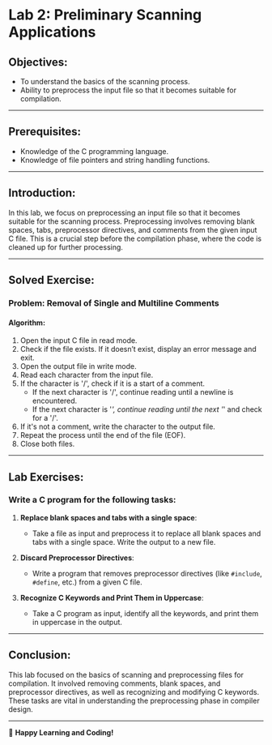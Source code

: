 # **Lab 2: Preliminary Scanning Applications**

## **Objectives**:
- To understand the basics of the scanning process.
- Ability to preprocess the input file so that it becomes suitable for compilation.

---

## **Prerequisites**:
- Knowledge of the C programming language.
- Knowledge of file pointers and string handling functions.

---

## **Introduction**:
In this lab, we focus on preprocessing an input file so that it becomes suitable for the scanning process. Preprocessing involves removing blank spaces, tabs, preprocessor directives, and comments from the given input C file. This is a crucial step before the compilation phase, where the code is cleaned up for further processing.

---

## **Solved Exercise**:

### **Problem**: Removal of Single and Multiline Comments

#### **Algorithm**:
1. Open the input C file in read mode.
2. Check if the file exists. If it doesn’t exist, display an error message and exit.
3. Open the output file in write mode.
4. Read each character from the input file.
5. If the character is '/', check if it is a start of a comment.
   - If the next character is '/', continue reading until a newline is encountered.
   - If the next character is '*', continue reading until the next '*' and check for a '/'. 
6. If it's not a comment, write the character to the output file.
7. Repeat the process until the end of the file (EOF).
8. Close both files.

---

## **Lab Exercises**:
### Write a C program for the following tasks:

1. **Replace blank spaces and tabs with a single space**:
   - Take a file as input and preprocess it to replace all blank spaces and tabs with a single space. Write the output to a new file.

2. **Discard Preprocessor Directives**:
   - Write a program that removes preprocessor directives (like `#include`, `#define`, etc.) from a given C file.

3. **Recognize C Keywords and Print Them in Uppercase**:
   - Take a C program as input, identify all the keywords, and print them in uppercase in the output.

---

## **Conclusion**:
This lab focused on the basics of scanning and preprocessing files for compilation. It involved removing comments, blank spaces, and preprocessor directives, as well as recognizing and modifying C keywords. These tasks are vital in understanding the preprocessing phase in compiler design.

---

🚀 **Happy Learning and Coding!**
